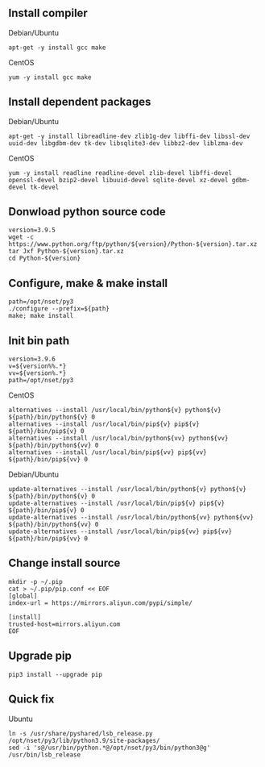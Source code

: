 ## Install compiler
Debian/Ubuntu
```
apt-get -y install gcc make
```
CentOS
```
yum -y install gcc make
```

## Install dependent packages
Debian/Ubuntu
```
apt-get -y install libreadline-dev zlib1g-dev libffi-dev libssl-dev uuid-dev libgdbm-dev tk-dev libsqlite3-dev libbz2-dev liblzma-dev
```
CentOS
```
yum -y install readline readline-devel zlib-devel libffi-devel openssl-devel bzip2-devel libuuid-devel sqlite-devel xz-devel gdbm-devel tk-devel
```
## Donwload python source code
```
version=3.9.5
wget -c https://www.python.org/ftp/python/${version}/Python-${version}.tar.xz
tar Jxf Python-${version}.tar.xz
cd Python-${version}
```

## Configure, make & make install
```
path=/opt/nset/py3
./configure --prefix=${path}
make; make install
```

## Init bin path
```
version=3.9.6
v=${version%%.*}
vv=${version%.*}
path=/opt/nset/py3
```
CentOS
```
alternatives --install /usr/local/bin/python${v} python${v} ${path}/bin/python${v} 0
alternatives --install /usr/local/bin/pip${v} pip${v} ${path}/bin/pip${v} 0
alternatives --install /usr/local/bin/python${vv} python${vv} ${path}/bin/python${vv} 0
alternatives --install /usr/local/bin/pip${vv} pip${vv} ${path}/bin/pip${vv} 0
```
Debian/Ubuntu
```
update-alternatives --install /usr/local/bin/python${v} python${v} ${path}/bin/python${v} 0
update-alternatives --install /usr/local/bin/pip${v} pip${v} ${path}/bin/pip${v} 0
update-alternatives --install /usr/local/bin/python${vv} python${vv} ${path}/bin/python${vv} 0
update-alternatives --install /usr/local/bin/pip${vv} pip${vv} ${path}/bin/pip${vv} 0
```

## Change install source
```
mkdir -p ~/.pip
cat > ~/.pip/pip.conf << EOF
[global]
index-url = https://mirrors.aliyun.com/pypi/simple/

[install]
trusted-host=mirrors.aliyun.com
EOF
```

## Upgrade pip
```
pip3 install --upgrade pip
```

## Quick fix
Ubuntu
```
ln -s /usr/share/pyshared/lsb_release.py /opt/nset/py3/lib/python3.9/site-packages/
sed -i 's@/usr/bin/python.*@/opt/nset/py3/bin/python3@g' /usr/bin/lsb_release
```
